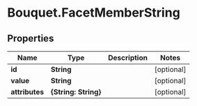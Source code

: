 # Bouquet.FacetMemberString

## Properties
Name | Type | Description | Notes
------------ | ------------- | ------------- | -------------
**id** | **String** |  | [optional] 
**value** | **String** |  | [optional] 
**attributes** | **{String: String}** |  | [optional] 


